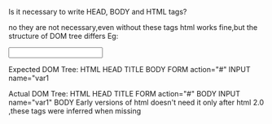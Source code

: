 Is it necessary to write HEAD, BODY and HTML tags?

no they are not necessary,even without these tags html works fine,but the structure of DOM tree differs
Eg:
<!DOCTYPE html>
<title>Test case</title>
<form action='#'>
   <input name="var1">
</form>
Expected DOM Tree:
HTML
    HEAD
        TITLE
    BODY
        FORM action="#"
            INPUT name="var1
            
Actual DOM Tree:
HTML
    HEAD
       TITLE
       FORM action="#"
           BODY
               INPUT name="var1"
    BODY
Early versions of html doesn't need it
only after html 2.0 ,these tags were inferred when missing

